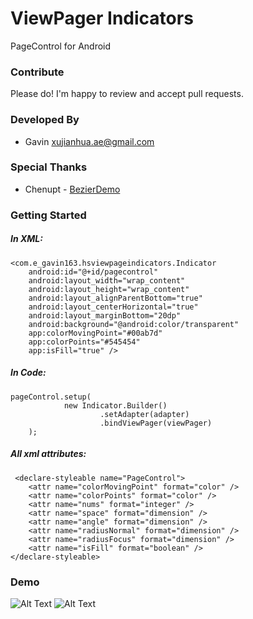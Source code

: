 # ViewPager Indicators  
PageControl for Android  

### Contribute
Please do! I'm happy to review and accept pull requests.
### Developed By
* Gavin  <xujianhua.ae@gmail.com>



### Special Thanks
* Chenupt - [BezierDemo](https://github.com/chenupt/BezierDemo)


### Getting Started
##### In XML:  

	<com.e_gavin163.hsviewpageindicators.Indicator
        android:id="@+id/pagecontrol"
        android:layout_width="wrap_content"
        android:layout_height="wrap_content"
        android:layout_alignParentBottom="true"
        android:layout_centerHorizontal="true"
        android:layout_marginBottom="20dp"
        android:background="@android:color/transparent"
        app:colorMovingPoint="#00ab7d"
        app:colorPoints="#545454"
        app:isFill="true" />
        
##### In Code:  

	pageControl.setup(
                new Indicator.Builder()
                        .setAdapter(adapter)
                        .bindViewPager(viewPager)
        );

##### All xml attributes:  

	 <declare-styleable name="PageControl">
        <attr name="colorMovingPoint" format="color" />
        <attr name="colorPoints" format="color" />
        <attr name="nums" format="integer" />
        <attr name="space" format="dimension" />
        <attr name="angle" format="dimension" />
        <attr name="radiusNormal" format="dimension" />
        <attr name="radiusFocus" format="dimension" />
        <attr name="isFill" format="boolean" />
    </declare-styleable>



### Demo
![Alt Text](https://raw.githubusercontent.com/JianhuaXu/PageControl/master/demo.gif)
![Alt Text](https://raw.githubusercontent.com/JianhuaXu/PageControl/master/demo2.gif)




